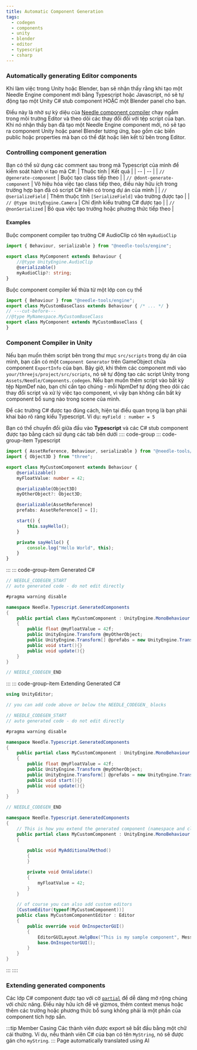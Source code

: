 ```yaml
---
title: Automatic Component Generation
tags:
  - codegen
  - components
  - unity
  - blender
  - editor
  - typescript
  - csharp
---
```


### Automatically generating Editor components

Khi làm việc trong Unity hoặc Blender, bạn sẽ nhận thấy rằng khi tạo một Needle Engine component mới bằng Typescript hoặc Javascript, nó sẽ tự động tạo một Unity C# stub component HOẶC một Blender panel cho bạn.

Điều này là nhờ sự kỳ diệu của [Needle component compiler](https://www.npmjs.com/package/@needle-tools/needle-component-compiler) chạy ngầm trong môi trường Editor và theo dõi các thay đổi đối với tệp script của bạn. Khi nó nhận thấy bạn đã tạo một Needle Engine component mới, nó sẽ tạo ra component Unity hoặc panel Blender tương ứng, bao gồm các biến public hoặc properties mà bạn có thể đặt hoặc liên kết từ bên trong Editor.



### Controlling component generation
Bạn có thể sử dụng các comment sau trong mã Typescript của mình để kiểm soát hành vi tạo mã C#:
| Thuộc tính | Kết quả |
| -- | -- |
| `// @generate-component` | Buộc tạo class tiếp theo |
| `// @dont-generate-component` | Vô hiệu hóa việc tạo class tiếp theo, điều này hữu ích trong trường hợp bạn đã có script C# hiện có trong dự án của mình |
| `// @serializeField` | Thêm thuộc tính `[SerializeField]` vào trường được tạo |
| `// @type UnityEngine.Camera` | Chỉ định kiểu trường C# được tạo |
| `// @nonSerialized` | Bỏ qua việc tạo trường hoặc phương thức tiếp theo |

#### Examples

Buộc component compiler tạo trường C# AudioClip có tên `myAudioClip`
```ts twoslash
import { Behaviour, serializable } from "@needle-tools/engine";

export class MyComponent extends Behaviour {
	//@type UnityEngine.AudioClip
	@serializable()
	myAudioClip?: string;
}

```

Buộc component compiler kế thừa từ một lớp con cụ thể
```ts twoslash
import { Behaviour } from "@needle-tools/engine";
export class MyCustomBaseClass extends Behaviour { /* ... */ }
// ---cut-before---
//@type MyNamespace.MyCustomBaseClass
export class MyComponent extends MyCustomBaseClass {
}
```


### Component Compiler in Unity
Nếu bạn muốn thêm script bên trong thư mục ``src/scripts`` trong dự án của mình, bạn cần có một ``Component Generator`` trên GameObject chứa component ``ExportInfo`` của bạn.
Bây giờ, khi thêm các component mới vào ``your/threejs/project/src/scripts``, nó sẽ tự động tạo các script Unity trong `Assets/Needle/Components.codegen`.
Nếu bạn muốn thêm script vào bất kỳ tệp NpmDef nào, bạn chỉ cần tạo chúng - mỗi NpmDef tự động theo dõi các thay đổi script và xử lý việc tạo component, vì vậy bạn không cần bất kỳ component bổ sung nào trong scene của mình.

Để các trường C# được tạo đúng cách, hiện tại điều quan trọng là bạn phải khai báo rõ ràng kiểu Typescript. Ví dụ: ``myField : number = 5``

Bạn có thể chuyển đổi giữa đầu vào **Typescript** và các C# stub component được tạo bằng cách sử dụng các tab bên dưới
:::: code-group
::: code-group-item Typescript
```ts twoslash
import { AssetReference, Behaviour, serializable } from "@needle-tools/engine";
import { Object3D } from "three";

export class MyCustomComponent extends Behaviour {
    @serializable()
    myFloatValue: number = 42;

    @serializable(Object3D)
    myOtherObject?: Object3D;

    @serializable(AssetReference)
    prefabs: AssetReference[] = [];

    start() {
        this.sayHello();
    }

    private sayHello() {
        console.log("Hello World", this);
    }
}
```
:::
::: code-group-item Generated C#
```csharp
// NEEDLE_CODEGEN_START
// auto generated code - do not edit directly

#pragma warning disable

namespace Needle.Typescript.GeneratedComponents
{
	public partial class MyCustomComponent : UnityEngine.MonoBehaviour
	{
		public float @myFloatValue = 42f;
		public UnityEngine.Transform @myOtherObject;
		public UnityEngine.Transform[] @prefabs = new UnityEngine.Transform[]{ };
		public void start(){}
		public void update(){}
	}
}

// NEEDLE_CODEGEN_END
```
:::
::: code-group-item Extending Generated C#
```csharp
using UnityEditor;

// you can add code above or below the NEEDLE_CODEGEN_ blocks

// NEEDLE_CODEGEN_START
// auto generated code - do not edit directly

#pragma warning disable

namespace Needle.Typescript.GeneratedComponents
{
	public partial class MyCustomComponent : UnityEngine.MonoBehaviour
	{
		public float @myFloatValue = 42f;
		public UnityEngine.Transform @myOtherObject;
		public UnityEngine.Transform[] @prefabs = new UnityEngine.Transform[]{ };
		public void start(){}
		public void update(){}
	}
}

// NEEDLE_CODEGEN_END

namespace Needle.Typescript.GeneratedComponents
{
    // This is how you extend the generated component (namespace and class name must match!)
	public partial class MyCustomComponent : UnityEngine.MonoBehaviour
	{
		
		public void MyAdditionalMethod()
		{
		}

		private void OnValidate()
		{
			myFloatValue = 42;
		}
	}

    // of course you can also add custom editors
	[CustomEditor(typeof(MyCustomComponent))]
	public class MyCustomComponentEditor : Editor
	{
		public override void OnInspectorGUI()
		{
			EditorGUILayout.HelpBox("This is my sample component", MessageType.None);
			base.OnInspectorGUI();
		}
	}
}

```
:::
::::


### Extending generated components
Các lớp C# component được tạo với cờ [`partial`](https://docs.microsoft.com/en-us/dotnet/csharp/programming-guide/classes-and-structs/partial-classes-and-methods) để dễ dàng mở rộng chúng với chức năng. Điều này hữu ích để vẽ gizmos, thêm context menus hoặc thêm các trường hoặc phương thức bổ sung không phải là một phần của component tích hợp sẵn.


:::tip Member Casing
Các thành viên được export sẽ bắt đầu bằng một chữ cái thường. Ví dụ, nếu thành viên C# của bạn có tên ``MyString``, nó sẽ được gán cho ``myString``.
:::
Page automatically translated using AI